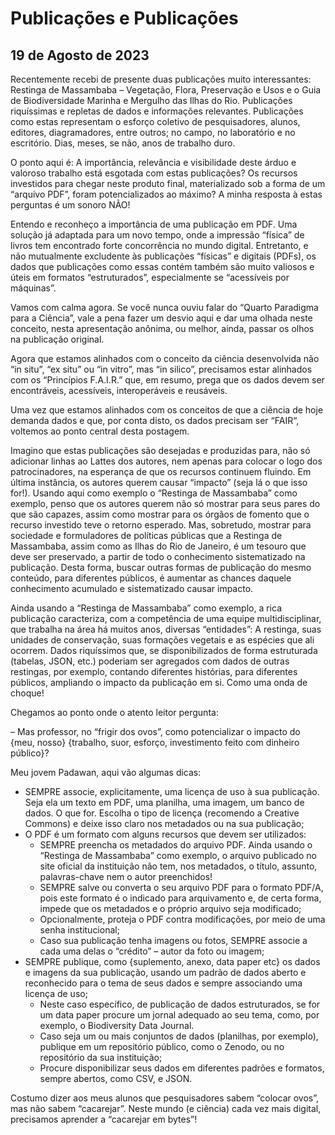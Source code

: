 # Publicações e Publicações

## 19 de Agosto de 2023

Recentemente recebi de presente duas publicações muito interessantes: Restinga de Massambaba – Vegetação, Flora, Preservação e Usos e o Guia de Biodiversidade Marinha e Mergulho das Ilhas do Rio. Publicações riquíssimas e repletas de dados e informações relevantes. Publicações como estas representam o esforço coletivo de pesquisadores, alunos, editores, diagramadores, entre outros; no campo, no laboratório e no escritório. Dias, meses, se não, anos de trabalho duro.

O ponto aqui é: A importância, relevância e visibilidade deste árduo e valoroso trabalho está esgotada com estas publicações? Os recursos investidos para chegar neste produto final, materializado sob a forma de um “arquivo PDF”, foram potencializados ao máximo? A minha resposta à estas perguntas é um sonoro NÃO!

Entendo e reconheço a importância de uma publicação em PDF. Uma solução já adaptada para um novo tempo, onde a impressão “física” de livros tem encontrado forte concorrência no mundo digital. Entretanto, e não mutualmente excludente às publicações “físicas” e digitais (PDFs), os dados que publicações como essas contém também são muito valiosos e úteis em formatos “estruturados”, especialmente se “acessíveis por máquinas”.

Vamos com calma agora. Se você nunca ouviu falar do “Quarto Paradigma para a Ciência”, vale a pena fazer um desvio aqui e dar uma olhada neste conceito, nesta apresentação anônima, ou melhor, ainda, passar os olhos na publicação original.

Agora que estamos alinhados com o conceito da ciência desenvolvida não “in situ”, “ex situ” ou “in vitro”, mas “in silico”, precisamos estar alinhados com os “Princípios F.A.I.R.” que, em resumo, prega que os dados devem ser encontráveis, acessíveis, interoperáveis e reusáveis.

Uma vez que estamos alinhados com os conceitos de que a ciência de hoje demanda dados e que, por conta disto, os dados precisam ser “FAIR“, voltemos ao ponto central desta postagem.

Imagino que estas publicações são desejadas e produzidas para, não só adicionar linhas ao Lattes dos autores, nem apenas para colocar o logo dos patrocinadores, na esperança de que os recursos continuem fluindo. Em última instância, os autores querem causar “impacto” (seja lá o que isso for!). Usando aqui como exemplo o “Restinga de Massambaba” como exemplo, penso que os autores querem não só mostrar para seus pares do que são capazes, assim como mostrar para os órgãos de fomento que o recurso investido teve o retorno esperado. Mas, sobretudo, mostrar para sociedade e formuladores de políticas públicas que a Restinga de Massambaba, assim como as Ilhas do Rio de Janeiro, é um tesouro que deve ser preservado, a partir de todo o conhecimento sistematizado na publicação. Desta forma, buscar outras formas de publicação do mesmo conteúdo, para diferentes públicos, é aumentar as chances daquele conhecimento acumulado e sistematizado causar impacto.

Ainda usando a “Restinga de Massambaba” como exemplo, a rica publicação caracteriza, com a competência de uma equipe multidisciplinar, que trabalha na área há muitos anos, diversas “entidades”: A restinga, suas unidades de conservação, suas formações vegetais e as espécies que ali ocorrem. Dados riquíssimos que, se disponibilizados de forma estruturada (tabelas, JSON, etc.) poderiam ser agregados com dados de outras restingas, por exemplo, contando diferentes histórias, para diferentes públicos, ampliando o impacto da publicação em si. Como uma onda de choque!

Chegamos ao ponto onde o atento leitor pergunta:

– Mas professor, no “frigir dos ovos”, como potencializar o impacto do {meu, nosso} {trabalho, suor, esforço, investimento feito com dinheiro público}?

Meu jovem Padawan, aqui vão algumas dicas:

* SEMPRE associe, explicitamente, uma licença de uso à sua publicação. Seja ela um texto em PDF, uma planilha, uma imagem, um banco de dados. O que for. Escolha o tipo de licença (recomendo a Creative Commons) e deixe isso claro nos metadados ou na sua publicação;
* O PDF é um formato com alguns recursos que devem ser utilizados:
  * SEMPRE preencha os metadados do arquivo PDF. Ainda usando o “Restinga de Massambaba” como exemplo, o arquivo publicado no site oficial da instituição não tem, nos metadados, o título, assunto, palavras-chave nem o autor preenchidos!
  * SEMPRE salve ou converta o seu arquivo PDF para o formato PDF/A, pois este formato é o indicado para arquivamento e, de certa forma, impede que os metadados e o próprio arquivo seja modificado;
  * Opcionalmente, proteja o PDF contra modificações, por meio de uma senha institucional;
  * Caso sua publicação tenha imagens ou fotos, SEMPRE associe a cada uma delas o “crédito” – autor da foto ou imagem;
* SEMPRE publique, como {suplemento, anexo, data paper etc} os dados e imagens da sua publicação, usando um padrão de dados aberto e reconhecido para o tema de seus dados e sempre associando uma licença de uso;
  * Neste caso específico, de publicação de dados estruturados, se for um data paper procure um jornal adequado ao seu tema, como, por exemplo, o Biodiversity Data Journal.
  * Caso seja um ou mais conjuntos de dados (planilhas, por exemplo), publique em um repositório público, como o Zenodo, ou no repositório da sua instituição;
  * Procure disponibilizar seus dados em diferentes padrões e formatos, sempre abertos, como CSV, e JSON.

Costumo dizer aos meus alunos que pesquisadores sabem “colocar ovos”, mas não sabem “cacarejar”. Neste mundo (e ciência) cada vez mais digital, precisamos aprender a “cacarejar em bytes”!
